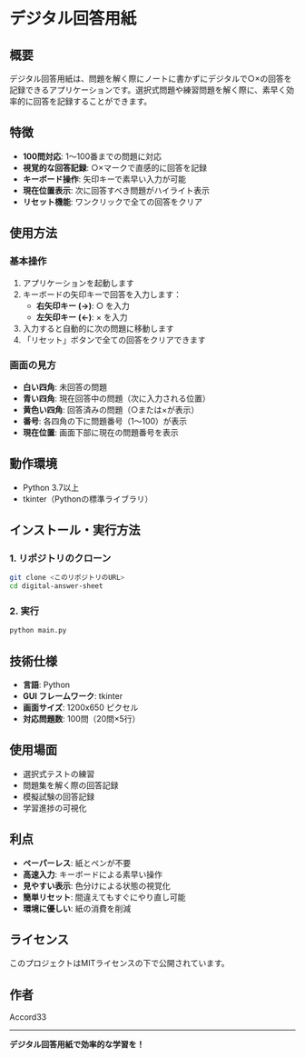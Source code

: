 # デジタル回答用紙

## 概要
デジタル回答用紙は、問題を解く際にノートに書かずにデジタルで○×の回答を記録できるアプリケーションです。選択式問題や練習問題を解く際に、素早く効率的に回答を記録することができます。

## 特徴
- **100問対応**: 1〜100番までの問題に対応
- **視覚的な回答記録**: ○×マークで直感的に回答を記録
- **キーボード操作**: 矢印キーで素早い入力が可能
- **現在位置表示**: 次に回答すべき問題がハイライト表示
- **リセット機能**: ワンクリックで全ての回答をクリア

## 使用方法

### 基本操作
1. アプリケーションを起動します
2. キーボードの矢印キーで回答を入力します：
   - **右矢印キー (→)**: ○ を入力
   - **左矢印キー (←)**: × を入力
3. 入力すると自動的に次の問題に移動します
4. 「リセット」ボタンで全ての回答をクリアできます

### 画面の見方
- **白い四角**: 未回答の問題
- **青い四角**: 現在回答中の問題（次に入力される位置）
- **黄色い四角**: 回答済みの問題（○または×が表示）
- **番号**: 各四角の下に問題番号（1〜100）が表示
- **現在位置**: 画面下部に現在の問題番号を表示

## 動作環境
- Python 3.7以上
- tkinter（Pythonの標準ライブラリ）

## インストール・実行方法

### 1. リポジトリのクローン
```bash
git clone <このリポジトリのURL>
cd digital-answer-sheet
```

### 2. 実行
```bash
python main.py
```

## 技術仕様
- **言語**: Python
- **GUI フレームワーク**: tkinter
- **画面サイズ**: 1200x650 ピクセル
- **対応問題数**: 100問（20問×5行）

## 使用場面
- 選択式テストの練習
- 問題集を解く際の回答記録
- 模擬試験の回答記録
- 学習進捗の可視化

## 利点
- **ペーパーレス**: 紙とペンが不要
- **高速入力**: キーボードによる素早い操作
- **見やすい表示**: 色分けによる状態の視覚化
- **簡単リセット**: 間違えてもすぐにやり直し可能
- **環境に優しい**: 紙の消費を削減

## ライセンス
このプロジェクトはMITライセンスの下で公開されています。

## 作者
Accord33

---
**デジタル回答用紙で効率的な学習を！**
